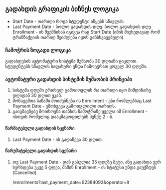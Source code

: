 ## გადახდის გრაფიკის ბიზნეს ლოგიკა

- Start Date - თარიღი როცა სტუდენტი იწყებს სწავლას
- Last Payment Date - ბოლო გადახდის დღე. ბოლო გადახდის დღე Enrollment - ის შექმნისას იგივეა რაც Start Date (იმის მიუხედავად რომ ტრანზაქციის თარიღ შეიძლება იყოს განსხვავებული).

### ჩამოჭრის ზოგადი ლოგიკა
გადახდების ავტომატური სისტემა მუშაობს 30 დღიანი ციკლით. სტუდენტებს სწავლის საფასური უნდა ჩამოეჭრათ ყოველ 30 დღეში. 

### ავტომატური გადახდის სისტემის მუშაობის პრინციპი
1. სისტემა დღეში ერთხელ გამოითვლის რა თარიღი იყო მიმდინარე დღიდან 30 დღით უკან.
2. მონაცემთა ბაზაში მოიძებნება ის Enrollment - ები რომლებსაც Last Payment Date - ემთხვევა გამოთვლილი თარიღს.
3. გაიგზავნებე მოთხოვნა თანხის ჩამოჭრაზე ყველა იმ Enrollment - ისთვის რომელიც დააკმაყოფილებს პუნქტ 2 - ს. 

#### წარმატებული გადახდის სცენარი
1. Last Payment Date - ის გადაწევა 30 დღით.

#### წარუმატებელი გადახდის სცენარი
1. თუ Last Payment Date - დან გასულია 35 დღეზე მეტი, ანუ გადახდა ვერ ხერხდება უკვე 5 დღეა, მაშინ Enrollment - ის სტატუსი უნდა გაუქმდეს (Cancelled).

	/enrollments?last_payment_date=92384092&operator=lt

